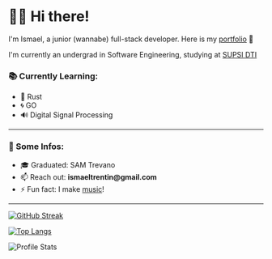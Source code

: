 # 👋🏻 Hi there!

I'm Ismael, a junior (wannabe) full-stack developer.
Here is my [portfolio](https://priisma.dev) 💼

I'm currently an undergrad in Software Engineering, studying at [SUPSI DTI](https://www.supsi.ch/en/web/dti/) 

### 📚 Currently Learning:

* 🦀 Rust
* 🌀 GO
* 🔊 Digital Signal Processing

---

### 🔎 Some Infos:

- 🎓 Graduated: SAM Trevano
- 📫 Reach out: __ismaeltrentin@gmail.com__
- ⚡ Fun fact: I make [music](https://open.spotify.com/artist/31XTo0LqE2aTybO66R3tBy)!

---

[![GitHub Streak](http://github-readme-streak-stats.herokuapp.com?user=IsmaelTrentin&theme=tokyonight)](https://git.io/streak-stats)

[![Top Langs](https://github-readme-stats-phi-olive-85.vercel.app/api/top-langs/?username=IsmaelTrentin&layout=compact&theme=tokyonight)](https://github.com/anuraghazra/github-readme-stats)

![Profile Stats](https://github-readme-stats-phi-olive-85.vercel.app/api?username=IsmaelTrentin&count_private=true&show_icons=true&theme=tokyonight)
